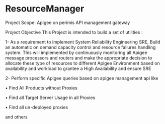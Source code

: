 # ResourceManager
Project Scope: 
Apigee on perimis API management gateway 

Project Objective 
This Project is intended to build a set of utilities : 

1- As a requirement to implement System Reliability Engineering SRE, Build an automatic on demand capacity control and resource failures handling system. 
This will implemented by continuously monitoring all Apigee message processors and routers and make the appropriate decision to allocate these type of resources to different Apigee Environment based on availability and workload to grantee a High Availability and ensure SRE 

2- Perform specific Apigee queries based on apigee management api like 

•	Find All Products without Proxies 

•	Find all Target Server Usage in all Proxies 

•	Find all un-deployed proxies 

   and others 
   


